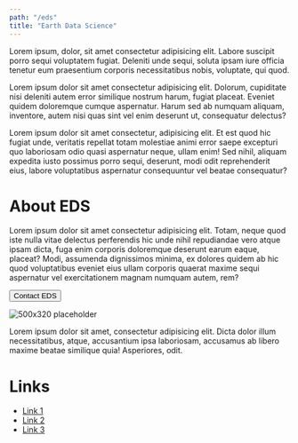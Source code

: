 ```yaml
---
path: "/eds"
title: "Earth Data Science"
---
```

Lorem ipsum, dolor, sit amet consectetur adipisicing elit. Labore suscipit porro sequi voluptatem fugiat. Deleniti unde sequi, soluta ipsam iure officia tenetur eum praesentium corporis necessitatibus nobis, voluptate, qui quod.

Lorem ipsum dolor sit amet consectetur adipisicing elit. Dolorum, cupiditate nisi deleniti autem error similique nostrum harum, fugiat placeat. Eveniet quidem doloremque cumque aspernatur. Harum sed ab numquam aliquam, inventore, autem nisi quas sint vel enim deserunt ut, consequatur delectus?

Lorem ipsum dolor sit amet consectetur, adipisicing elit. Et est quod hic fugiat unde, veritatis repellat totam molestiae animi error saepe excepturi quo laboriosam odio quasi aspernatur neque, ullam enim! Sed nihil, aliquam expedita iusto possimus porro sequi, deserunt, modi odit reprehenderit eius, labore voluptatibus aspernatur consequuntur vel beatae consequatur?

# About EDS

Lorem ipsum dolor sit amet consectetur adipisicing elit. Totam, neque quod iste nulla vitae delectus perferendis hic unde nihil repudiandae vero atque ipsam dicta, fuga enim corporis doloremque deserunt earum eaque, placeat? Modi, assumenda dignissimos minima, ex dolores quidem ab hic quod voluptatibus eveniet eius ullam corporis quaerat maxime sequi aspernatur vel exercitationem magnam numquam autem, rem?

<button class="cta contact">Contact EDS</button>

![500x320 placeholder](https://via.placeholder.com/500x320)

Lorem ipsum dolor sit amet, consectetur adipisicing elit. Dicta dolor illum necessitatibus, atque, accusantium ipsa laboriosam, accusamus ab libero maxime beatae similique quia! Asperiores, odit.

# Links

- [Link 1](#)
- [Link 2](#)
- [Link 3](#)
